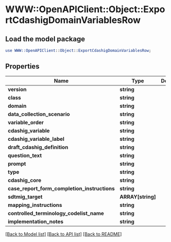 # WWW::OpenAPIClient::Object::ExportCdashigDomainVariablesRow

## Load the model package
```perl
use WWW::OpenAPIClient::Object::ExportCdashigDomainVariablesRow;
```

## Properties
Name | Type | Description | Notes
------------ | ------------- | ------------- | -------------
**version** | **string** |  | [optional] 
**class** | **string** |  | [optional] 
**domain** | **string** |  | [optional] 
**data_collection_scenario** | **string** |  | [optional] 
**variable_order** | **string** |  | [optional] 
**cdashig_variable** | **string** |  | [optional] 
**cdashig_variable_label** | **string** |  | [optional] 
**draft_cdashig_definition** | **string** |  | [optional] 
**question_text** | **string** |  | [optional] 
**prompt** | **string** |  | [optional] 
**type** | **string** |  | [optional] 
**cdashig_core** | **string** |  | [optional] 
**case_report_form_completion_instructions** | **string** |  | [optional] 
**sdtmig_target** | **ARRAY[string]** |  | [optional] 
**mapping_instructions** | **string** |  | [optional] 
**controlled_terminology_codelist_name** | **string** |  | [optional] 
**implementation_notes** | **string** |  | [optional] 

[[Back to Model list]](../README.md#documentation-for-models) [[Back to API list]](../README.md#documentation-for-api-endpoints) [[Back to README]](../README.md)


